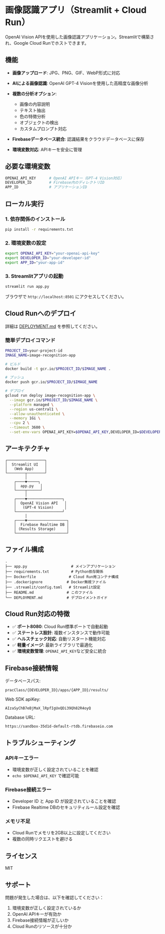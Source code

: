 # 画像認識アプリ（Streamlit + Cloud Run）

OpenAI Vision APIを使用した画像認識アプリケーション。Streamlitで構築され、Google Cloud Runでホストできます。

## 機能

- **画像アップロード**: JPG、PNG、GIF、WebP形式に対応
- **AIによる画像認識**: OpenAI GPT-4 Visionを使用した高精度な画像分析
- **複数の分析オプション**:
  - 画像の内容説明
  - テキスト抽出
  - 色の特徴分析
  - オブジェクトの検出
  - カスタムプロンプト対応

- **Firebaseデータベース統合**: 認識結果をクラウドデータベースに保存
- **環境変数対応**: APIキーを安全に管理

## 必要な環境変数

```bash
OPENAI_API_KEY      # OpenAI APIキー（GPT-4 Vision対応）
DEVELOPER_ID        # Firebase内のディレクトリID
APP_ID              # アプリケーションID
```

## ローカル実行

### 1. 依存関係のインストール

```bash
pip install -r requirements.txt
```

### 2. 環境変数の設定

```bash
export OPENAI_API_KEY="your-openai-api-key"
export DEVELOPER_ID="your-developer-id"
export APP_ID="your-app-id"
```

### 3. Streamlitアプリの起動

```bash
streamlit run app.py
```

ブラウザで `http://localhost:8501` にアクセスしてください。

## Cloud Runへのデプロイ

詳細は [DEPLOYMENT.md](./DEPLOYMENT.md) を参照してください。

### 簡単デプロイコマンド

```bash
PROJECT_ID=your-project-id
IMAGE_NAME=image-recognition-app

# ビルド
docker build -t gcr.io/$PROJECT_ID/$IMAGE_NAME .

# プッシュ
docker push gcr.io/$PROJECT_ID/$IMAGE_NAME

# デプロイ
gcloud run deploy image-recognition-app \
  --image gcr.io/$PROJECT_ID/$IMAGE_NAME \
  --platform managed \
  --region us-central1 \
  --allow-unauthenticated \
  --memory 1Gi \
  --cpu 2 \
  --timeout 3600 \
  --set-env-vars OPENAI_API_KEY=$OPENAI_API_KEY,DEVELOPER_ID=$DEVELOPER_ID,APP_ID=$APP_ID
```

## アーキテクチャ

```
┌─────────────────┐
│  Streamlit UI   │
│   (Web App)     │
└────────┬────────┘
         │
    ┌────▼─────┐
    │  app.py   │
    └────┬──────┘
         │
    ┌────▼────────────────┐
    │  OpenAI Vision API   │
    │   (GPT-4 Vision)     │
    └─────────────────────┘
         │
    ┌────▼──────────────────┐
    │  Firebase Realtime DB │
    │ (Results Storage)     │
    └───────────────────────┘
```

## ファイル構成

```
.
├── app.py                    # メインアプリケーション
├── requirements.txt          # Python依存関係
├── Dockerfile               # Cloud Run用コンテナ構成
├── .dockerignore           # Docker無視ファイル
├── .streamlit/config.toml   # Streamlit設定
├── README.md               # このファイル
└── DEPLOYMENT.md           # デプロイメントガイド
```

## Cloud Run対応の特徴

- ✅ **ポート8080**: Cloud Run標準ポートで自動起動
- ✅ **ステートレス設計**: 複数インスタンスで動作可能
- ✅ **ヘルスチェック対応**: 自動リスタート機能対応
- ✅ **軽量イメージ**: 最新ライブラリで最適化
- ✅ **環境変数管理**: `OPENAI_API_KEY`など安全に統合

## Firebase接続情報

データベースパス:
```
pracClass/{DEVELOPER_ID}/apps/{APP_ID}/results/
```

Web SDK apiKey:
```
AIzaSyChB7eBjMaX_lRpfIgUxQDi39Qh82R4oyQ
```

Database URL:
```
https://sandbox-35d1d-default-rtdb.firebaseio.com
```

## トラブルシューティング

### APIキーエラー
- 環境変数が正しく設定されていることを確認
- `echo $OPENAI_API_KEY` で確認可能

### Firebase接続エラー
- Developer ID と App ID が設定されていることを確認
- Firebase Realtime DBのセキュリティルール設定を確認

### メモリ不足
- Cloud Runでメモリを2GB以上に設定してください
- 複数の同時リクエストを避ける

## ライセンス

MIT

## サポート

問題が発生した場合は、以下を確認してください：
1. 環境変数が正しく設定されているか
2. OpenAI APIキーが有効か
3. Firebase接続情報が正しいか
4. Cloud Runのリソースが十分か
